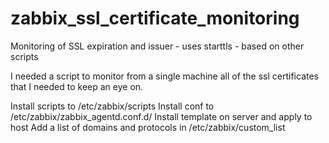 # zabbix_ssl_certificate_monitoring
Monitoring of SSL expiration and issuer - uses starttls - based on other scripts

I needed a script to monitor from a single machine all of the ssl certificates that I needed to keep an eye on.

Install scripts to /etc/zabbix/scripts
Install conf to /etc/zabbix/zabbix_agentd.conf.d/
Install template on server and apply to host
Add a list of domains and protocols in /etc/zabbix/custom_list

